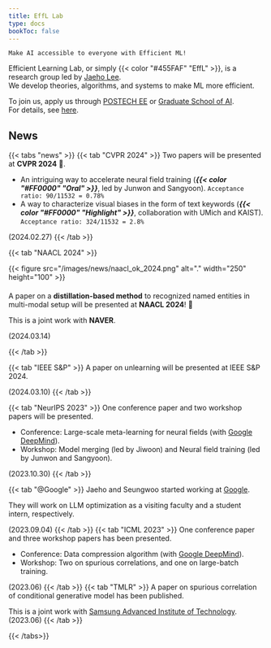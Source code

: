 ```yaml
---
title: EffL Lab
type: docs
bookToc: false
---
```


<style>
	.updown {
    	border: 10px solid white;
        width: 0.1px;
        height: 150px;
    }
</style>

`Make AI accessible to everyone with Efficient ML!`

Efficient Learning Lab, or simply {{< color "#455FAF" "EffL" >}}, is a research group led by [Jaeho Lee](https://jaeho-lee.github.io).  
We develop theories, algorithms, and systems to make ML more efficient.

To join us, apply us through [POSTECH EE](https://ee.postech.ac.kr) or [Graduate School of AI](https://ai.postech.ac.kr).  
For details, see [here](/docs/how-to-join/graduate/).

## **News**

{{< tabs "news" >}}
{{< tab "CVPR 2024" >}}
Two papers will be presented at **CVPR 2024** 🎊.
- An intriguing way to accelerate neural field training (***{{< color "#FF0000" "Oral" >}}***, led by Junwon and Sangyoon).
   `Acceptance ratio: 90/11532 = 0.78%`
- A way to characterize visual biases in the form of text keywords (***{{< color "#FF0000" "Highlight" >}}***, collaboration with UMich and KAIST).  
   `Acceptance ratio: 324/11532 = 2.8%`

(2024.02.27)
{{< /tab >}}

{{< tab "NAACL 2024" >}}

<div style= "float: left; margin-right: 20px; margin-bottom: 20px;">
{{< figure src="/images/news/naacl_ok_2024.png" alt="." width="250" height="100" >}} 
</div>
 
 

A paper on a **distillation-based method** to recognized named entities in multi-modal setup will be presented at **NAACL 2024**! 🎊

This is a joint work with **NAVER**.

(2024.03.14)

{{< /tab >}}

{{< tab "IEEE S&P" >}}
A paper on unlearning will be presented at IEEE S&P 2024.

(2024.03.10)
{{< /tab >}}


{{< tab "NeurIPS 2023" >}}
One conference paper and two workshop papers will be presented.
- Conference: Large-scale meta-learning for neural fields (with [Google DeepMind](https://www.deepmind.com)).
- Workshop: Model merging (led by Jiwoon) and Neural field training (led by Junwon and Sangyoon).

(2023.10.30)
{{< /tab >}}

{{< tab "@Google" >}}
Jaeho and Seungwoo started working at [Google](research.google).

They will work on LLM optimization as a visiting faculty and a student intern, respectively.

(2023.09.04)
{{< /tab >}}
{{< tab "ICML 2023" >}}
One conference paper and three workshop papers has been presented.  
- Conference: Data compression algorithm (with [Google DeepMind](https://www.deepmind.com)).  
- Workshop: Two on spurious correlations, and one on large-batch training.  

(2023.06)
{{< /tab >}}
{{< tab "TMLR" >}}
A paper on spurious correlation of conditional generative model has been published.

This is a joint work with [Samsung Advanced Institute of Technology](https://www.sait.samsung.co.kr/).  
(2023.06)
{{< /tab >}}

{{< /tabs>}}
